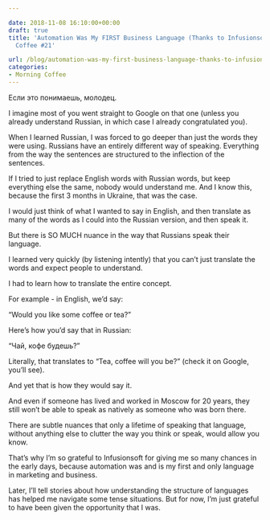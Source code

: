 ```yaml
---

date: 2018-11-08 16:10:00+00:00
draft: true
title: 'Automation Was My FIRST Business Language (Thanks to Infusionsoft): Morning
  Coffee #21'

url: /blog/automation-was-my-first-business-language-thanks-to-infusionsoft-morning-coffee-21
categories:
- Morning Coffee
---
```




 


Если это понимаешь, молодец.

I imagine most of you went straight to Google on that one (unless you already understand Russian, in which case I already congratulated you).

When I learned Russian, I was forced to go deeper than just the words they were using. Russians have an entirely different way of speaking. Everything from the way the sentences are structured to the inflection of the sentences.

If I tried to just replace English words with Russian words, but keep everything else the same, nobody would understand me. And I know this, because the first 3 months in Ukraine, that was the case.

I would just think of what I wanted to say in English, and then translate as many of the words as I could into the Russian version, and then speak it.

But there is SO MUCH nuance in the way that Russians speak their language.

I learned very quickly (by listening intently) that you can’t just translate the words and expect people to understand.

I had to learn how to translate the entire concept. 

For example - in English, we’d say:

“Would you like some coffee or tea?”

Here’s how you’d say that in Russian:

“Чай, кофе будешь?”

Literally, that translates to “Tea, coffee will you be?” (check it on Google, you’ll see).

And yet that is how they would say it.

And even if someone has lived and worked in Moscow for 20 years, they still won’t be able to speak as natively as someone who was born there. 

There are subtle nuances that only a lifetime of speaking that language, without anything else to clutter the way you think or speak, would allow you know.

That’s why I’m so grateful to Infusionsoft for giving me so many chances in the early days, because automation was and is my first and only language in marketing and business.

Later, I’ll tell stories about how understanding the structure of  languages has helped me navigate some tense situations. But for now, I’m just grateful to have been given the opportunity that I was.
